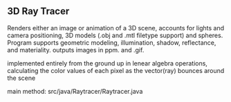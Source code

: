 ## 3D Ray Tracer
Renders either an image or animation of a 3D scene, accounts for lights and camera
positioning, 3D models (.obj and .mtl filetype support) and spheres. Program supports geometric
modeling, illumination, shadow, reflectance, and materiality. outputs images in ppm. and .gif.

implemented entirely from the ground up in lenear algebra operations, calculating the color values of each pixel as the vector(ray) bounces around the scene

main method: src/java/Raytracer/Raytracer.java
